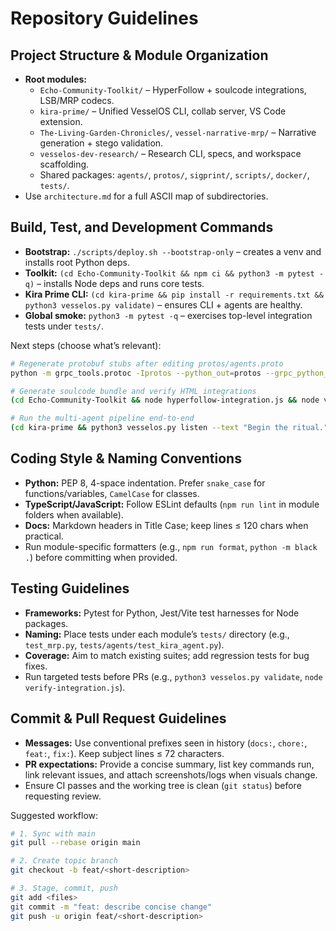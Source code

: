 # Repository Guidelines

## Project Structure & Module Organization
- **Root modules:**  
  - `Echo-Community-Toolkit/` – HyperFollow + soulcode integrations, LSB/MRP codecs.  
  - `kira-prime/` – Unified VesselOS CLI, collab server, VS Code extension.  
  - `The-Living-Garden-Chronicles/`, `vessel-narrative-mrp/` – Narrative generation + stego validation.  
  - `vesselos-dev-research/` – Research CLI, specs, and workspace scaffolding.  
  - Shared packages: `agents/`, `protos/`, `sigprint/`, `scripts/`, `docker/`, `tests/`.  
- Use `architecture.md` for a full ASCII map of subdirectories.

## Build, Test, and Development Commands
- **Bootstrap:** `./scripts/deploy.sh --bootstrap-only` – creates a venv and installs root Python deps.  
- **Toolkit:** `(cd Echo-Community-Toolkit && npm ci && python3 -m pytest -q)` – installs Node deps and runs core tests.  
- **Kira Prime CLI:** `(cd kira-prime && pip install -r requirements.txt && python3 vesselos.py validate)` – ensures CLI + agents are healthy.  
- **Global smoke:** `python3 -m pytest -q` – exercises top-level integration tests under `tests/`.

Next steps (choose what’s relevant):
```bash
# Regenerate protobuf stubs after editing protos/agents.proto
python -m grpc_tools.protoc -Iprotos --python_out=protos --grpc_python_out=protos protos/agents.proto

# Generate soulcode bundle and verify HTML integrations
(cd Echo-Community-Toolkit && node hyperfollow-integration.js && node verify-integration.js)

# Run the multi-agent pipeline end-to-end
(cd kira-prime && python3 vesselos.py listen --text "Begin the ritual.")
```

## Coding Style & Naming Conventions
- **Python:** PEP 8, 4-space indentation. Prefer `snake_case` for functions/variables, `CamelCase` for classes.  
- **TypeScript/JavaScript:** Follow ESLint defaults (`npm run lint` in module folders when available).  
- **Docs:** Markdown headers in Title Case; keep lines ≤ 120 chars when practical.  
- Run module-specific formatters (e.g., `npm run format`, `python -m black .`) before committing when provided.

## Testing Guidelines
- **Frameworks:** Pytest for Python, Jest/Vite test harnesses for Node packages.  
- **Naming:** Place tests under each module’s `tests/` directory (e.g., `test_mrp.py`, `tests/agents/test_kira_agent.py`).  
- **Coverage:** Aim to match existing suites; add regression tests for bug fixes.  
- Run targeted tests before PRs (e.g., `python3 vesselos.py validate`, `node verify-integration.js`).

## Commit & Pull Request Guidelines
- **Messages:** Use conventional prefixes seen in history (`docs:`, `chore:`, `feat:`, `fix:`). Keep subject lines ≤ 72 characters.  
- **PR expectations:** Provide a concise summary, list key commands run, link relevant issues, and attach screenshots/logs when visuals change.  
- Ensure CI passes and the working tree is clean (`git status`) before requesting review.

Suggested workflow:
```bash
# 1. Sync with main
git pull --rebase origin main

# 2. Create topic branch
git checkout -b feat/<short-description>

# 3. Stage, commit, push
git add <files>
git commit -m "feat: describe concise change"
git push -u origin feat/<short-description>
```
